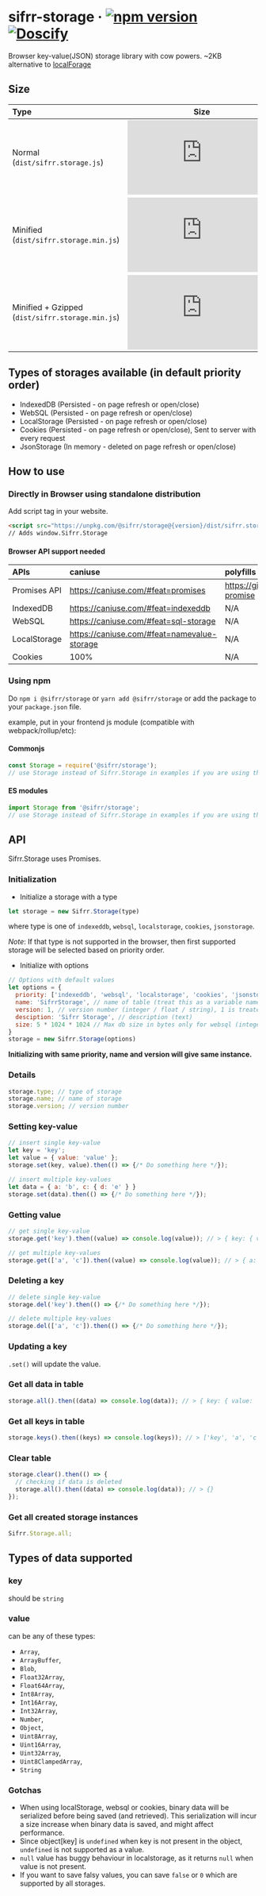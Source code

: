 # sifrr-storage · [![npm version](https://img.shields.io/npm/v/@sifrr/storage.svg)](https://www.npmjs.com/package/@sifrr/storage) [![Doscify](https://img.shields.io/badge/API%20docs-Docsify-red.svg)](https://sifrr.github.io/sifrr/#/./packages/browser/sifrr-storage/)

Browser key-value(JSON) storage library with cow powers. ~2KB alternative to [localForage](https://github.com/localForage/localForage)

## Size

| Type                                             |                                                                                                                              Size                                                                                                                              |
| :----------------------------------------------- | :------------------------------------------------------------------------------------------------------------------------------------------------------------------------------------------------------------------------------------------------------------: |
| Normal (`dist/sifrr.storage.js`)                 |                    [![Normal](https://img.badgesize.io/sifrr/sifrr/master/packages/browser/sifrr-storage/dist/sifrr.storage.js?maxAge=600)](https://github.com/sifrr/sifrr/blob/master/packages/browser/sifrr-storage/dist/sifrr.storage.js)                   |
| Minified (`dist/sifrr.storage.min.js`)           |               [![Minified](https://img.badgesize.io/sifrr/sifrr/master/packages/browser/sifrr-storage/dist/sifrr.storage.min.js?maxAge=600)](https://github.com/sifrr/sifrr/blob/master/packages/browser/sifrr-storage/dist/sifrr.storage.min.js)              |
| Minified + Gzipped (`dist/sifrr.storage.min.js`) | [![Minified + Gzipped](https://img.badgesize.io/sifrr/sifrr/master/packages/browser/sifrr-storage/dist/sifrr.storage.min.js?compression=gzip&maxAge=600)](https://github.com/sifrr/sifrr/blob/master/packages/browser/sifrr-storage/dist/sifrr.storage.min.js) |

## Types of storages available (in default priority order)

-   IndexedDB (Persisted - on page refresh or open/close)
-   WebSQL (Persisted - on page refresh or open/close)
-   LocalStorage (Persisted - on page refresh or open/close)
-   Cookies (Persisted - on page refresh or open/close), Sent to server with every request
-   JsonStorage (In memory - deleted on page refresh or open/close)

## How to use

### Directly in Browser using standalone distribution

Add script tag in your website.

```html
<script src="https://unpkg.com/@sifrr/storage@{version}/dist/sifrr.storage.min.js"></script>
// Adds window.Sifrr.Storage
```

#### Browser API support needed

| APIs         | caniuse                                       | polyfills                                     |
| :----------- | :-------------------------------------------- | :-------------------------------------------- |
| Promises API | <https://caniuse.com/#feat=promises>          | <https://github.com/stefanpenner/es6-promise> |
| IndexedDB    | <https://caniuse.com/#feat=indexeddb>         | N/A                                           |
| WebSQL       | <https://caniuse.com/#feat=sql-storage>       | N/A                                           |
| LocalStorage | <https://caniuse.com/#feat=namevalue-storage> | N/A                                           |
| Cookies      | 100%                                          | N/A                                           |

### Using npm

Do `npm i @sifrr/storage` or `yarn add @sifrr/storage` or add the package to your `package.json` file.

example, put in your frontend js module (compatible with webpack/rollup/etc):

#### Commonjs

```js
const Storage = require('@sifrr/storage');
// use Storage instead of Sifrr.Storage in examples if you are using this
```

#### ES modules

```js
import Storage from '@sifrr/storage';
// use Storage instead of Sifrr.Storage in examples if you are using this
```

## API

Sifrr.Storage uses Promises.

### Initialization

-   Initialize a storage with a type

```js
let storage = new Sifrr.Storage(type)
```

where type is one of `indexeddb`, `websql`, `localstorage`, `cookies`, `jsonstorage`.

_Note_: If that type is not supported in the browser, then first supported storage will be selected based on priority order.

-   Initialize with options

```js
// Options with default values
let options = {
  priority: ['indexeddb', 'websql', 'localstorage', 'cookies', 'jsonstorage'], // Priority Array of type of storages to use
  name: 'SifrrStorage', // name of table (treat this as a variable name, i.e. no Spaces or special characters allowed)
  version: 1, // version number (integer / float / string), 1 is treated same as '1'
  desciption: 'Sifrr Storage', // description (text)
  size: 5 * 1024 * 1024 // Max db size in bytes only for websql (integer)
}
storage = new Sifrr.Storage(options)
```

**Initializing with same priority, name and version will give same instance.**

### Details

```js
storage.type; // type of storage
storage.name; // name of storage
storage.version; // version number
```

### Setting key-value

```js
// insert single key-value
let key = 'key';
let value = { value: 'value' };
storage.set(key, value).then(() => {/* Do something here */});

// insert multiple key-values
let data = { a: 'b', c: { d: 'e' } }
storage.set(data).then(() => {/* Do something here */});
```

### Getting value

```js
// get single key-value
storage.get('key').then((value) => console.log(value)); // > { key: { value: 'value' } }

// get multiple key-values
storage.get(['a', 'c']).then((value) => console.log(value)); // > { a: 'b', c: { d: 'e' } }
```

### Deleting a key

```js
// delete single key-value
storage.del('key').then(() => {/* Do something here */});

// delete multiple key-values
storage.del(['a', 'c']).then(() => {/* Do something here */});
```

### Updating a key

`.set()` will update the value.

### Get all data in table

```js
storage.all().then((data) => console.log(data)); // > { key: { value: 'value' }, a: 'b', c: { d: 'e' } }
```

### Get all keys in table

```js
storage.keys().then((keys) => console.log(keys)); // > ['key', 'a', 'c']
```

### Clear table

```js
storage.clear().then(() => {
  // checking if data is deleted
  storage.all().then((data) => console.log(data)); // > {}
});
```

### Get all created storage instances

```js
Sifrr.Storage.all;
```

## Types of data supported

### key

should be `string`

### value

can be any of these types:

- `Array`,
- `ArrayBuffer`,
- `Blob`,
- `Float32Array`,
- `Float64Array`,
- `Int8Array`,
- `Int16Array`,
- `Int32Array`,
- `Number`,
- `Object`,
- `Uint8Array`,
- `Uint16Array`,
- `Uint32Array`,
- `Uint8ClampedArray`,
- `String`

### Gotchas
- When using localStorage, websql or cookies, binary data will be serialized before being saved (and retrieved). This serialization will incur a size increase when binary data is saved, and might affect performance.
- Since object[key] is `undefined` when key is not present in the object, `undefined` is not supported as a value.
- `null` value has buggy behaviour in localstorage, as it returns `null` when value is not present.
- If you want to save falsy values, you can save `false` or `0` which are supported by all storages.
